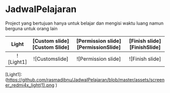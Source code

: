 # JadwalPelajaran
Project yang bertujuan hanya untuk belajar dan mengisi waktu luang namun berguna untuk orang lain


| Light | [Custom slide][Custom Slide] | [Permission slide][PermissionSlide] | [Finish slide][FinishSlide]
|:-:|:-:|:-:|:-:|
| ![Light1] | ![Customslide] | ![Permission slide] | ![Finish slide] |

[Light1]: (https://github.com/rasmadibnu/JadwalPelajaran/blob/master/assets/screener_redmi4x_light(1).png )
